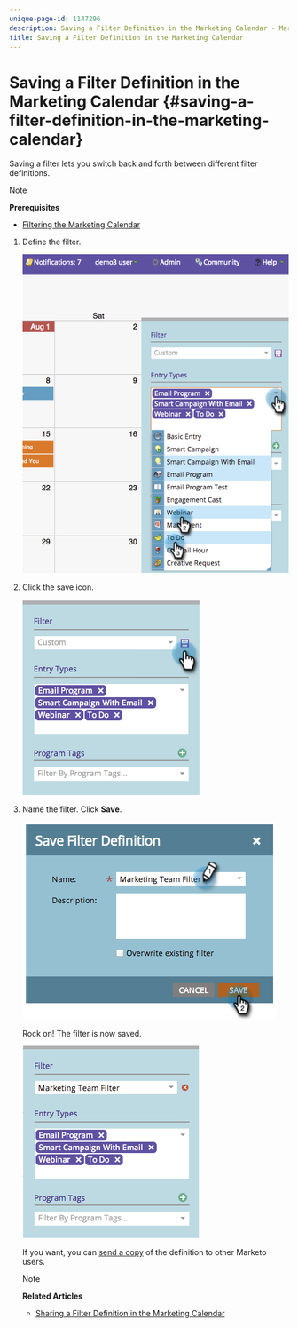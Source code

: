 ```yaml
---
unique-page-id: 1147296
description: Saving a Filter Definition in the Marketing Calendar - Marketo Docs - Product Documentation
title: Saving a Filter Definition in the Marketing Calendar
---
```


# Saving a Filter Definition in the Marketing Calendar {#saving-a-filter-definition-in-the-marketing-calendar}

Saving a filter lets you switch back and forth between different filter definitions.

>[!NOTE]
>
>**Prerequisites**
>
>* [Filtering the Marketing Calendar](filtering-the-marketing-calendar.md)
>

1. Define the filter. 

   ![](assets/image2014-9-24-10-3a50-3a49.png)

1. Click the save icon. 

   ![](assets/image2014-9-24-10-3a50-3a57.png)

1. Name the filter. Click **Save**. 

   ![](assets/image2014-9-24-10-3a51-3a3.png)

   Rock on! The filter is now saved. 

   ![](assets/image2014-9-24-10-3a51-3a12.png)

   If you want, you can [send a copy](sharing-a-filter-definition-in-the-marketing-calendar.md) of the definition to other Marketo users.

   >[!NOTE]
   >
   >**Related Articles**
   >
   >    
   >    
   >    * [Sharing a Filter Definition in the Marketing Calendar](sharing-a-filter-definition-in-the-marketing-calendar.md)
   >    
   >

